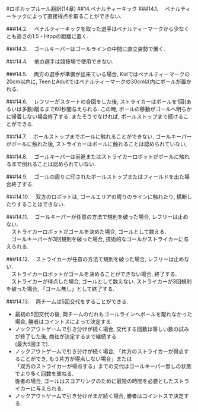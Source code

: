 #ロボカップルール翻訳(14章)
##14.ペナルティーキック
###14.1.
　ペナルティーキックによって直接得点を取ることができない. 

###14.2.
　ペナルティーキックを取った選手はペナルティーマークから少なくとも高さの1.5・Htopの距離に置く.

###14.3.
　ゴールキーパーはゴールラインの中間に直立姿勢で置く. 

###14.4.
　他の選手は競技場で使用できない. 

###14.5.
　両方の選手が準備が出来ている場合, Kidではペナルティーマークの20cm以内に, TeenとAdultではペナルティーマークの30cm以内にボールが置かれる. 

###14.6.
　レフリーがスタートの合図をした後, ストライカーはボールを1回(あるいは多数)蹴るまで60秒間与えられる. この時, ボールの移動がゴールへ明らかに帰着しない場合終了する. またそうでなければ, ボールストップまで続けることができる. 

###14.7.
　ボールストップまでボールに触れることができない. ゴールキーパーがボールに触れた後, ストライカーはボールに触れることは認められていない, 

###14.8.
　ゴールキーパーは前進またはストライカーロボットがボールに触れるまで倒れることは認められていない. 

###14.9.
　ゴールの周りに印されたボールストップまたはフィールドを出た場合終了する. 

###14.10.
　双方のロボットは, ゴールエリアの周りのラインに触れたり, 横断したりすることはできない. 

###14.11.
　ゴールキーパーが任意の方法で規則を破った場合, レフリーは止めない.   
　ストライカーロボットがゴールを決めた場合, ゴールとして数える.   
　ゴールキーパーが3回規則を破った場合, 技術的なゴールがストライカーに与えられる. 

###14.12.
　ストライカーが任意の方法で規則を破った場合, レフリーは止めない.   
　ストライカーロボットがゴールを決めることができない場合, 終了する.   
　ストライカーが得点した場合, ゴールとして数えない. ストライカーが3回規則を破った場合, 「ゴール無し」として終了する. 

###14.13.
　両チームは5回交代をすることができる. 

* 最初の5回交代の後, 両チームのだれもゴールラインへボールを蹴れなかった場合, 勝者はコイントスによって決定する.   
* ノックアウトゲームで引き分けが続く場合, 交代する回数は等しい数の試みが終了した後, 商社が決定するまで継続する  
(最大5回まで).   
* ノックアウトゲームで引き分けが続く場合, 「片方のストライカーが得点することができ, もう片方が得点しない場合」または  
「双方のストライカーが得点する」までの交代はゴールキーパー無しの状態でより多く回数を重ねる.   
後者の場合, ゴールはスコアリングのために最短の時間を必要としたストライカーに与えられる.   
* ノックアウトゲームで引き分けがまだ続く場合, 勝者はコイントスで決定する. 

